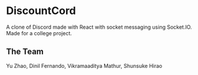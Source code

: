 # DiscountCord

A clone of Discord made with React with socket messaging using Socket.IO. Made for a college project.

## The Team

Yu Zhao, Dinil Fernando, Vikramaaditya Mathur, Shunsuke Hirao

